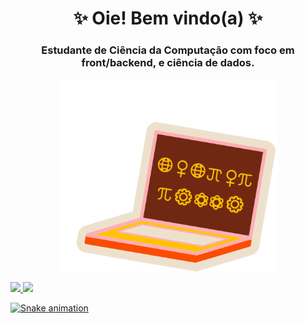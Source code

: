 <h1 align="center"> ✨ Oie! Bem vindo(a) ✨		</h1>
<h3 align="center">Estudante de Ciência da Computação com foco em front/backend, e ciência de dados.</h3>
<p align="center">
<img width="350px" src="https://github.com/kmilapl/kmilapl/blob/main/toreadme/womencoder.gif">
</p>

<div>
<a href="https://github.com/kmilapl">
<img height="180em" src="https://github-readme-stats.vercel.app/api/top-langs/?username=kmilapl&layout=compact&langs_count=7&theme=dracula"/>
<img height="180em" src="https://github-readme-stats.vercel.app/api?username=kmilapl&show_icons=true&theme=dracula&include_all_commits=true&count_private=true"/>
</div>

![Snake animation](https://github.com/kmilapl/kmilapl/blob/output/github-contribution-grid-snake.svg)
